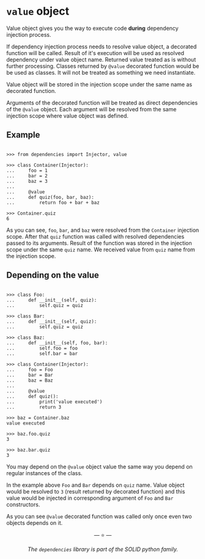 # `value` object

Value object gives you the way to execute code **during** dependency injection
process.

If dependency injection process needs to resolve value object, a decorated
function will be called. Result of it's execution will be used as resolved
dependency under value object name. Returned value treated as is without further
processing. Classes returned by `@value` decorated function would be be used as
classes. It will not be treated as something we need instantiate.

Value object will be stored in the injection scope under the same name as
decorated function.

Arguments of the decorated function will be treated as direct dependencies of
the `@value` object. Each argument will be resolved from the same injection
scope where value object was defined.

## Example

```pycon

>>> from dependencies import Injector, value

>>> class Container(Injector):
...     foo = 1
...     bar = 2
...     baz = 3
...
...     @value
...     def quiz(foo, bar, baz):
...         return foo + bar + baz

>>> Container.quiz
6

```

As you can see, `foo`, `bar`, and `baz` were resolved from the `Container`
injection scope. After that `quiz` function was called with resolved
dependencies passed to its arguments. Result of the function was stored in the
injection scope under the same `quiz` name. We received value from `quiz` name
from the injection scope.

## Depending on the value

```pycon

>>> class Foo:
...     def __init__(self, quiz):
...         self.quiz = quiz

>>> class Bar:
...     def __init__(self, quiz):
...         self.quiz = quiz

>>> class Baz:
...     def __init__(self, foo, bar):
...         self.foo = foo
...         self.bar = bar

>>> class Container(Injector):
...     foo = Foo
...     bar = Bar
...     baz = Baz
...
...     @value
...     def quiz():
...         print('value executed')
...         return 3

>>> baz = Container.baz
value executed

>>> baz.foo.quiz
3

>>> baz.bar.quiz
3

```

You may depend on the `@value` object value the same way you depend on regular
instances of the class.

In the example above `Foo` and `Bar` depends on `quiz` name. Value object would
be resolved to `3` (result returned by decorated function) and this value would
be injected in corresponding argument of `Foo` and `Bar` constructors.

As you can see `@value` decorated function was called only once even two objects
depends on it.

<p align="center">&mdash; ⭐ &mdash;</p>
<p align="center"><i>The <code>dependencies</code> library is part of the SOLID python family.</i></p>
